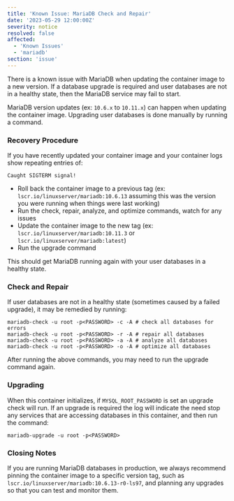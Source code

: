 ```yaml
---
title: 'Known Issue: MariaDB Check and Repair'
date: '2023-05-29 12:00:00Z'
severity: notice
resolved: false
affected:
  - 'Known Issues'
  - 'mariadb'
section: 'issue'
---
```

There is a known issue with MariaDB when updating the container image to a new version. If a database upgrade is required and user databases are not in a healthy state, then the MariaDB service may fail to start.

MariaDB version updates (ex: `10.6.x` to `10.11.x`) can happen when updating the container image. Upgrading user databases is done manually by running a command.

### Recovery Procedure

If you have recently updated your container image and your container logs show repeating entries of:

```log
Caught SIGTERM signal!
```

- Roll back the container image to a previous tag (ex: `lscr.io/linuxserver/mariadb:10.6.13` assuming this was the version you were running when things were last working)
- Run the check, repair, analyze, and optimize commands, watch for any issues
- Update the container image to the new tag (ex: `lscr.io/linuxserver/mariadb:10.11.3` or `lscr.io/linuxserver/mariadb:latest`)
- Run the upgrade command

This should get MariaDB running again with your user databases in a healthy state.

### Check and Repair

If user databases are not in a healthy state (sometimes caused by a failed upgrade), it may be remedied by running:

```shell
mariadb-check -u root -p<PASSWORD> -c -A # check all databases for errors
mariadb-check -u root -p<PASSWORD> -r -A # repair all databases
mariadb-check -u root -p<PASSWORD> -a -A # analyze all databases
mariadb-check -u root -p<PASSWORD> -o -A # optimize all databases
```

After running the above commands, you may need to run the upgrade command again.

### Upgrading

When this container initializes, if `MYSQL_ROOT_PASSWORD` is set an upgrade check will run. If an upgrade is required the log will indicate the need stop any services that are accessing databases in this container, and then run the command:

```shell
mariadb-upgrade -u root -p<PASSWORD>
```

### Closing Notes

If you are running MariaDB databases in production, we always recommend pinning the container image to a specific version tag, such as `lscr.io/linuxserver/mariadb:10.6.13-r0-ls97`, and planning any upgrades so that you can test and monitor them.

